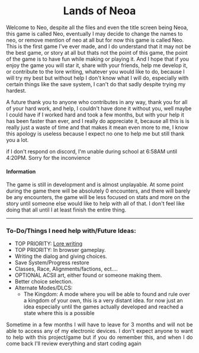 <h1 align="center">Lands of Neoa</h1>

<p align="left">Welcome to Neo, despite all the files and even the title screen being Neoa, this game is called Neo, eventually I may decide to change the names to neo, or remove mention of neo at all but for now this game is called Neo. This is the first game I've ever made, and I do understand that it may not be the best game, or story at all but thats not the point of this game, the point of the game is to have fun while making or playing it. And I hope that if you enjoy the game you will star it, share with your friends, help me develop it, or contribute to the lore writing, whatever you would like to do, because I will try my best but without help I don't know what I will do, especially with certain things like the save system, I can't do that sadly despite trying my hardest.</p>

<p align="left">A future thank you to anyone who contributes in any way, thank you for all of your hard work, and help, I couldn't have done it without you, well maybe I could have if I worked hard and took a few months, but with your help it has been faster than ever, and I really do appreciate it, because all this is is really just a waste of time and that makes it mean even more to me, I know this apology is useless because I expect no one to help me but still thank you a lot.</p>

<p>if I don't respond on discord, I'm unable during school at 6:58AM until 4:20PM. Sorry for the inconvience</p>

<h4>Information</h4>

<p align="left">The game is still in development and is almost unplayable. At some point during the game there will be absolutely 0 encounters, and there will barely be any encounters, the game will be less focused on stats and more on the story until someone else would like to help with all of that. I don't feel like doing that all until I at least finish the entire thing.</p>

-------------------------------------

<h3> To-Do/Things I need help with/Future Ideas:</h3>

- TOP PRIORITY: <a href="https://github.com/DELUXEHUNTER/neo/blob/Master/Lore.md">Lore writing</a>
- TOP PRIORITY: In browser gameplay.
- Writing the dialog and giving choices.
- Save System/Progress restore
- Classes, Race, Alignments/factions, ect.... 
- OPTIONAL ACSII art, either found or someone making them.
- Better choice selection.
- Alternate Modes/DLCS:
    - The Kingdom: A mode where you will be able to found and rule over a kingdom of your own, this is a very distant idea. for now just an idea especially until the games actually developed and reached a state where this is a possible


<p align="justify">Sometime in a few months I will have to leave for 3 months and will not be able to access any of my electronic devices. I don't expect anyone to want to help with this project/game but if you do remember this, and when I do come back I'll review everything and start coding again</p>




